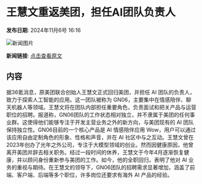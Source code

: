 # ​王慧文重返美团，担任AI团队负责人

**发布日期**: 2024年11月6号 16:16

![新闻图片](https://pic.chinaz.com/picmap/201811151621148372_105.jpg)

**新闻链接**: [点击查看原文](https://www.aibase.com/zh/news/13041)

## 内容

据36氪消息，原美团联合创始人王慧文正式回归美团，并担任 AI 团队的负责人，致力于探索人工智能的应用。这一团队被称为 GN06，主要集中在情感陪伴、聊天机器人等领域。王慧文将在团队内部担任重要角色，负责面试和把关产品与运营职位的招聘。报道称，GN06团队的工作状态相对独立，并不隶属于美团的任何事业群。这使得他们能够专注于开发主营业务之外的新方向，与美团现有的 AI 团队保持独立性。GN06目前的一个核心产品是 AI 情感陪伴应用 Wow，用户可以通过该应用自由定制角色的形象、性格和声音，并在 AI 社区中与之互动。王慧文曾在2023年创办了光年之外公司，专注于大模型领域的创业。然而因健康原因，他曾离开美团并辞去相关职务。经过一段时间的休养，王慧文于今年4月逐渐恢复健康，并以顾问身份重新参与美团的工作。如今，他的全职回归，表明了他对 AI 业务的重视与期待。在王慧文的领导下，GN06团队的招聘需求显著增加，涵盖了前端、客户端、后端等多个职位，许多岗位还要求有海外 AI 产品的经验。
